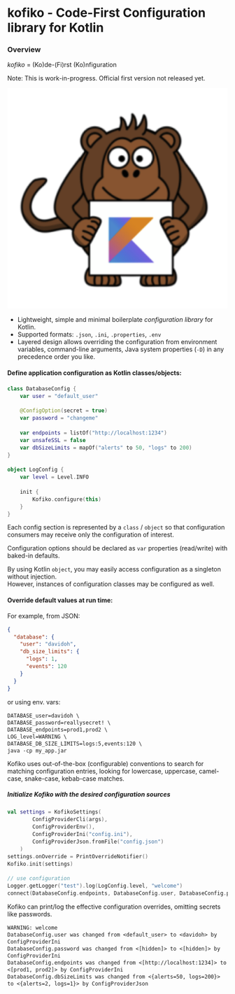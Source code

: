 # kofiko - Code-First Configuration library for Kotlin

### Overview

*kofiko* = (Ko)de-(Fi)rst (Ko)nfiguration

Note: This is work-in-progress. Official first version not released yet. 

![](docs/kofiko-kotlin.png)

* Lightweight, simple and minimal boilerplate *configuration library* for Kotlin.  
* Supported formats: `.json`, `.ini`, `.properties`, `.env`
* Layered design allows overriding the configuration from 
environment variables, command-line arguments, Java system properties (`-D`) 
in any precedence order you like.     


#### Define application configuration as Kotlin classes/objects:

``` kotlin
class DatabaseConfig {
    var user = "default_user"

    @ConfigOption(secret = true)
    var password = "changeme"

    var endpoints = listOf("http://localhost:1234")
    var unsafeSSL = false
    var dbSizeLimits = mapOf("alerts" to 50, "logs" to 200)
}

object LogConfig {
    var level = Level.INFO

    init {
        Kofiko.configure(this)
    }
}
```

Each config section is represented by a `class` / `object` so that configuration consumers may 
receive only the configuration of interest.

Configuration options should be declared as `var` properties (read/write) with baked-in defaults.
   
By using Kotlin `object`, you may easily access configuration as a singleton without injection.    
However, instances of configuration classes may be configured as well.

#### Override default values at run time: 

For example, from JSON:

``` json
{
  "database": {
    "user": "davidoh",
    "db_size_limits": {
      "logs": 1,
      "events": 120
    }
  }
}
```

or using env. vars:

```shell script
DATABASE_user=davidoh \
DATABASE_password=reallysecret! \
DATABASE_endpoints=prod1,prod2 \
LOG_level=WARNING \
DATABASE_DB_SIZE_LIMITS=logs:5,events:120 \
java -cp my_app.jar
```

Kofiko uses out-of-the-box (configurable) conventions to search for matching configuration entries, 
looking for lowercase, uppercase, camel-case, snake-case, kebab-case matches.

##### Initialize Kofiko with the desired configuration sources

```kotlin
val settings = KofikoSettings(
        ConfigProviderCli(args),
        ConfigProviderEnv(),
        ConfigProviderIni("config.ini"),
        ConfigProviderJson.fromFile("config.json")
    )
settings.onOverride = PrintOverrideNotifier()
Kofiko.init(settings)

// use configuration
Logger.getLogger("test").log(LogConfig.level, "welcome")
connect(DatabaseConfig.endpoints, DatabaseConfig.user, DatabaseConfig.password)
```

Kofiko can print/log the effective configuration overrides, omitting secrets like passwords.   
```
WARNING: welcome
DatabaseConfig.user was changed from <default_user> to <davidoh> by ConfigProviderIni
DatabaseConfig.password was changed from <[hidden]> to <[hidden]> by ConfigProviderIni
DatabaseConfig.endpoints was changed from <[http://localhost:1234]> to <[prod1, prod2]> by ConfigProviderIni
DatabaseConfig.dbSizeLimits was changed from <{alerts=50, logs=200}> to <{alerts=2, logs=1}> by ConfigProviderJson
```




